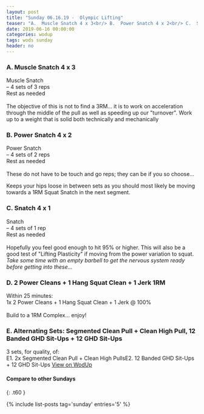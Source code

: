 ```yaml
---
layout: post
title: "Sunday 06.16.19 -  Olympic Lifting"
teaser: "A.  Muscle Snatch 4 x 3<br/> B.  Power Snatch 4 x 2<br/> C.  Snatch 4 x 1<br/> D.  2 Power Cleans + 1 Hang Squat Clean + 1 Jerk 1RM<br/> E. Alternating Sets: Segmented Clean Pull + Clean High Pull, 12 Banded GHD Sit-Ups + 12 GHD Sit-Ups"
date: 2019-06-16 00:00:00
categories: wodup
tags: wods sunday
header: no
---
```



<h3>A.  Muscle Snatch 4 x 3</h3>
Muscle Snatch<br/>– 4 sets of 3 reps <br/>Rest as needed<br/><br/>The objective of this is not to find a 3RM… it is to work on acceleration through the middle of the pull as well as speeding up our "turnover".  Work up to a weight that is solid both technically and mechanically
<h3>B.  Power Snatch 4 x 2</h3>
Power Snatch<br/>– 4 sets of 2 reps <br/>Rest as needed<br/><br/>These do not have to be touch and go reps; they can be if you so choose…

Keeps your hips loose in between sets as you should most likely be moving towards a 1RM Squat Snatch in the next segment.
<h3>C.  Snatch 4 x 1</h3>
Snatch<br/>– 4 sets of 1 rep <br/>Rest as needed<br/><br/>Hopefully you feel good enough to hit 95% or higher.  This will also be a good test of "Lifting Plasticity" if moving from the power variation to squat.  <em>Take some time with an empty barbell to get the nervous system ready before getting into these…</em>
<h3>D.  2 Power Cleans + 1 Hang Squat Clean + 1 Jerk 1RM</h3>
Within 25 minutes:<br/>
1x 2 Power Cleans + 1 Hang Squat Clean + 1 Jerk @ 100%<br/><br/>Build to a 1RM Complex… enjoy!
<h3>E. Alternating Sets: Segmented Clean Pull + Clean High Pull, 12 Banded GHD Sit-Ups + 12 GHD Sit-Ups</h3>
3 sets, for quality,  of:<br/>E1. 2x Segmented Clean Pull + Clean High PullsE2. 12 Banded GHD Sit-Ups + 12 GHD Sit-Ups
<a href="https://www.wodup.com/gyms/asphodel/wods/17624" target="blank">View on WodUp</a>


#### Compare to other Sundays
{: .t60 }

{% include list-posts tag='sunday' entries='5' %}